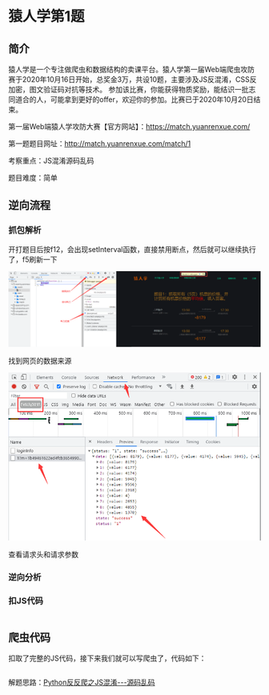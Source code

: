 # 猿人学第1题

## 简介

猿人学是一个专注做爬虫和数据结构的卖课平台。猿人学第一届Web端爬虫攻防赛于2020年10月16日开始，总奖金3万，共设10题，主要涉及JS反混淆，CSS反加密，图文验证码对抗等技术。 参加该比赛，你能获得物质奖励，能结识一批志同道合的人，可能拿到更好的offer，欢迎你的参加。比赛已于2020年10月20日结束。

第一届Web端猿人学攻防大赛【官方网站】：https://match.yuanrenxue.com/

第一题题目网址：http://match.yuanrenxue.com/match/1

考察重点：JS混淆源码乱码

题目难度：简单

## 逆向流程

### 抓包解析

开打题目后按f12，会出现setInterval函数，直接禁用断点，然后就可以继续执行了，f5刷新一下

![QQ截图20210903172610](image/QQ截图20210903172610.png)

找到网页的数据来源

![QQ截图20210903172949](image/QQ截图20210903172949.png)

查看请求头和请求参数

### 逆向分析

### 扣JS代码

```javascript

```

## 爬虫代码

扣取了完整的JS代码，接下来我们就可以写爬虫了，代码如下：

```python

```



解题思路：[Python反反爬之JS混淆---源码乱码](https://www.52pojie.cn/forum.php?mod=viewthread&tid=1288315&extra=page%3D3%26filter%3Dtypeid%26typeid%3D29)

